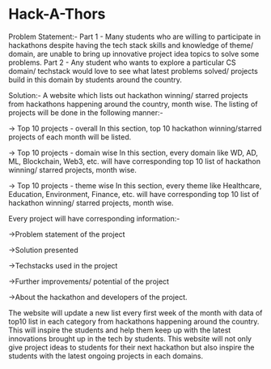 # Hack-A-Thors
Problem Statement:-
Part 1 - Many students who are willing to participate in hackathons despite having the tech stack skills and knowledge of theme/ domain, are unable to bring up innovative project idea topics to solve some problems.
Part 2 - Any student who wants to explore a particular CS domain/ techstack would love to see what latest problems solved/ projects build in this domain by students around the country.

Solution:-
A website which lists out hackathon winning/ starred projects from hackathons happening around the country, month wise. The listing of projects will be done in the following manner:-

-> Top 10 projects - overall 
In this section, top 10 hackathon winning/starred projects of each month will be listed.

-> Top 10 projects - domain wise
In this section, every domain like WD, AD, ML, Blockchain, Web3, etc. will have corresponding top 10 list of hackathon winning/ starred projects, month wise.

-> Top 10 projects - theme wise
In this section, every theme like Healthcare, Education, Environment, Finance, etc. will have corresponding top 10 list of hackathon winning/ starred projects, month wise.

Every project will have corresponding information:-

->Problem statement of the project

->Solution presented 

->Techstacks used in the project

->Further improvements/ potential of the project

->About the hackathon and developers of the project.

The website will update a new list every first week of the month with data of top10 list in each category from hackathons happening around the country. This will inspire the students and help them keep up with the latest innovations brought up in the tech by students.
This website will not only give project ideas to students for their next hackathon but also inspire the students with the latest ongoing projects in each domains.
